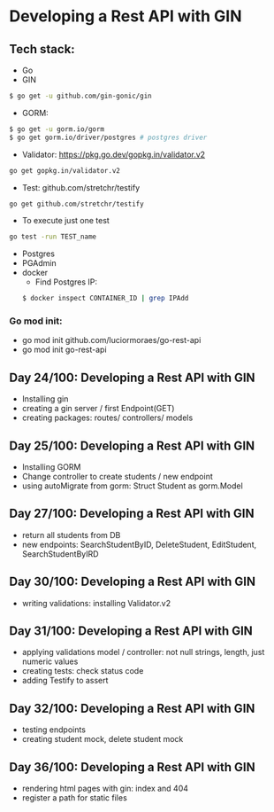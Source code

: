 # Developing a Rest API with GIN
## Tech stack:
- Go
- GIN
```bash
$ go get -u github.com/gin-gonic/gin
```
- GORM:
```bash
$ go get -u gorm.io/gorm
$ go get gorm.io/driver/postgres # postgres driver
```
- Validator: https://pkg.go.dev/gopkg.in/validator.v2
```bash
go get gopkg.in/validator.v2
```
- Test: github.com/stretchr/testify
```bash
go get github.com/stretchr/testify
```
- To execute just one test
```bash
go test -run TEST_name
```
- Postgres
- PGAdmin
- docker
    - Find Postgres IP:
    ```bash
    $ docker inspect CONTAINER_ID | grep IPAdd
    ```
### Go mod init:
- go mod init github.com/luciormoraes/go-rest-api
- go mod init go-rest-api

## Day 24/100: Developing a Rest API with GIN
- Installing gin
- creating a gin server / first Endpoint(GET)
- creating packages: routes/ controllers/ models

## Day 25/100: Developing a Rest API with GIN
- Installing GORM
- Change controller to create students / new endpoint
- using autoMigrate from gorm: Struct Student as gorm.Model

## Day 27/100: Developing a Rest API with GIN
- return all students from DB
- new endpoints: SearchStudentByID, DeleteStudent, EditStudent, SearchStudentByIRD

## Day 30/100: Developing a Rest API with GIN
- writing validations: installing Validator.v2

## Day 31/100: Developing a Rest API with GIN
- applying validations model / controller: not null strings, length, just numeric values
- creating tests: check status code
- adding Testify to assert

## Day 32/100: Developing a Rest API with GIN
- testing endpoints
- creating student mock, delete student mock

## Day 36/100: Developing a Rest API with GIN
- rendering html pages with gin: index and 404
- register a path for static files